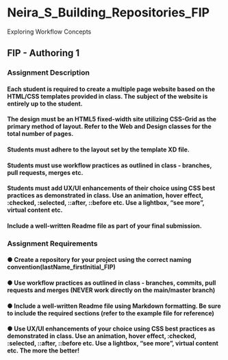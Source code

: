 # Neira_S_Building_Repositories_FIP
Exploring Workflow Concepts
## FIP - Authoring 1
### Assignment Description

#### Each student is required to create a multiple page website based on the HTML/CSS templates provided in class. The subject of the website is entirely up to the student.

#### The design must be an HTML5 fixed-width site utilizing CSS-Grid as the primary method of layout. Refer to the Web and Design classes for the total number of pages.

#### Students must adhere to the layout set by the template XD file.

#### Students must use workflow practices as outlined in class - branches, pull requests, merges etc.

#### Students must add UX/UI enhancements of their choice using CSS best practices as demonstrated in class. Use an animation, hover effect, :checked, :selected, ::after, ::before etc. Use a lightbox, “see more”, virtual content etc.

#### Include a well-written Readme file as part of your final submission.

### Assignment Requirements

#### ● Create a repository for your project using the correct naming convention(lastName_firstInitial_FIP)

#### ● Use workflow practices as outlined in class - branches, commits, pull requests and merges (NEVER work directly on the main/master branch)

#### ● Include a well-written Readme file using Markdown formatting. Be sure to include the required sections (refer to the example file for reference)

#### ● Use UX/UI enhancements of your choice using CSS best practices as demonstrated in class. Use an animation, hover effect, :checked, :selected, ::after, ::before etc. Use a lightbox, “see more”, virtual content etc. The more the better!
